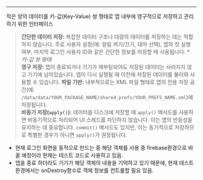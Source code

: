 ___

작은 양의 데이터를 키-값(Key-Value) 쌍 형태로 앱 내부에 영구적으로 저장하고 관리하기 위한 인터페이스

> **간단한 데이터 저장:** 복잡한 데이터 구조나 대량의 데이터를 저장하는 데는 적합하지 않습니다. 주로 사용자 설정(예: 알림 켜기/끄기, 테마 선택), 앱의 첫 실행 여부, 마지막 로그인 사용자 ID와 같은 간단한 정보를 저장할 때 사용됩니다.
> **키-값 쌍 형태:*    
> **영구 저장:** 앱이 종료되거나 기기가 재부팅되어도 저장된 데이터는 사라지지 않고 기기에 남아있습니다. 앱이 다시 실행될 때 이전에 저장된 데이터를 불러와 사용할 수 있습니다.
> **파일 기반:** 내부적으로는 XML 파일 형태로 앱의 전용 저장 공간(예: `/data/data/YOUR_PACKAGE_NAME/shared_prefs/YOUR_PREFS_NAME.xml`)에 저장됩니다.    
> **비동기 저장(`apply()`):** 데이터를 디스크에 저장할 때 `apply()` 메서드를 사용하면 비동기적으로 처리되어 UI 스레드를 차단하지 않습니다. 이는 앱의 반응성을 유지하는 데 중요합니다. `commit()` 메서드도 있지만, 이는 동기적으로 저장하므로 특별한 경우가 아니면 `apply()`가 권장됩니다.


* 현재 로그인 화면을 동적으로 만드는 중 해당 객체를 사용 중 firebase환경으로 바꿀 예정이라 현재는 테스트 코드로 사용하고 있음.
* 앱을 종료 하더라도 기기가 해당 객체의 내용을 기억하고 있기 때문에, 현재 테스트 환경에서는 onDestroy함수로 객체 정보를 컨트롤할 필요 있음.